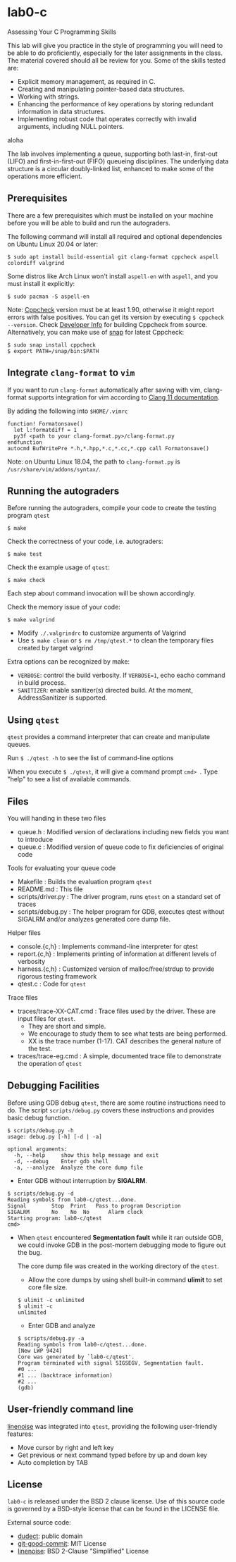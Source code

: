 # lab0-c
Assessing Your C Programming Skills

This lab will give you practice in the style of programming you will need to be able to do proficiently,
especially for the later assignments in the class. The material covered should all be review for you. Some
of the skills tested are:
* Explicit memory management, as required in C.
* Creating and manipulating pointer-based data structures.
* Working with strings.
* Enhancing the performance of key operations by storing redundant information in data structures.
* Implementing robust code that operates correctly with invalid arguments, including NULL pointers.

aloha

The lab involves implementing a queue, supporting both last-in, first-out (LIFO) and first-in-first-out (FIFO)
queueing disciplines. The underlying data structure is a circular doubly-linked list, enhanced to make some of
the operations more efficient.

## Prerequisites

There are a few prerequisites which must be installed on your machine before you will
be able to build and run the autograders.

The following command will install all required and optional dependencies on Ubuntu
Linux 20.04 or later:
```shell
$ sudo apt install build-essential git clang-format cppcheck aspell colordiff valgrind
```
Some distros like Arch Linux won't install `aspell-en` with `aspell`, and you must install it explicitly:
```shell
$ sudo pacman -S aspell-en
```

Note: [Cppcheck](http://cppcheck.sourceforge.net/) version must be at least 1.90, otherwise
it might report errors with false positives. You can get its version by executing `$ cppcheck --version`.
Check [Developer Info](http://cppcheck.sourceforge.net/devinfo/) for building Cppcheck from source. Alternatively,
you can make use of [snap](https://snapcraft.io/) for latest Cppcheck:
```shell
$ sudo snap install cppcheck
$ export PATH=/snap/bin:$PATH
```

## Integrate `clang-format` to `vim`
If you want to run `clang-format` automatically after saving with vim,
clang-format supports integration for vim according to [Clang 11 documentation](https://clang.llvm.org/docs/ClangFormat.html).

By adding the following into `$HOME/.vimrc`
```shell
function! Formatonsave()
  let l:formatdiff = 1
  py3f <path to your clang-format.py>/clang-format.py
endfunction
autocmd BufWritePre *.h,*.hpp,*.c,*.cc,*.cpp call Formatonsave()
```
Note: on Ubuntu Linux 18.04, the path to `clang-format.py` is `/usr/share/vim/addons/syntax/`.

## Running the autograders

Before running the autograders, compile your code to create the testing program `qtest`
```shell
$ make
```

Check the correctness of your code, i.e. autograders:
```shell
$ make test
```

Check the example usage of `qtest`:
```shell
$ make check
```
Each step about command invocation will be shown accordingly.

Check the memory issue of your code:
```shell
$ make valgrind
```

* Modify `./.valgrindrc` to customize arguments of Valgrind
* Use `$ make clean` or `$ rm /tmp/qtest.*` to clean the temporary files created by target valgrind

Extra options can be recognized by make:
* `VERBOSE`: control the build verbosity. If `VERBOSE=1`, echo eacho command in build process.
* `SANITIZER`: enable sanitizer(s) directed build. At the moment, AddressSanitizer is supported.

## Using `qtest`

`qtest` provides a command interpreter that can create and manipulate queues.

Run `$ ./qtest -h` to see the list of command-line options

When you execute `$ ./qtest`, it will give a command prompt `cmd> `.  Type
"help" to see a list of available commands.

## Files

You will handing in these two files
* queue.h : Modified version of declarations including new fields you want to introduce
* queue.c : Modified version of queue code to fix deficiencies of original code

Tools for evaluating your queue code
* Makefile : Builds the evaluation program `qtest`
* README.md : This file
* scripts/driver.py : The driver program, runs `qtest` on a standard set of traces
* scripts/debug.py : The helper program for GDB, executes qtest without SIGALRM and/or analyzes generated core dump file.

Helper files
* console.{c,h} : Implements command-line interpreter for qtest
* report.{c,h} : Implements printing of information at different levels of verbosity
* harness.{c,h} : Customized version of malloc/free/strdup to provide rigorous testing framework
* qtest.c : Code for `qtest`

Trace files
* traces/trace-XX-CAT.cmd : Trace files used by the driver.  These are input files for `qtest`.
  * They are short and simple.
  * We encourage to study them to see what tests are being performed.
  * XX is the trace number (1-17).  CAT describes the general nature of the test.
* traces/trace-eg.cmd : A simple, documented trace file to demonstrate the operation of `qtest`

## Debugging Facilities

Before using GDB debug `qtest`, there are some routine instructions need to do. The script `scripts/debug.py` covers these instructions and provides basic debug function.
```
$ scripts/debug.py -h
usage: debug.py [-h] [-d | -a]

optional arguments:
  -h, --help     show this help message and exit
  -d, --debug    Enter gdb shell
  -a, --analyze  Analyze the core dump file
```
* Enter GDB without interruption by **SIGALRM**.
```
$ scripts/debug.py -d
Reading symbols from lab0-c/qtest...done.
Signal        Stop	Print	Pass to program	Description
SIGALRM       No	No	No		Alarm clock
Starting program: lab0-c/qtest
cmd>
```
* When `qtest` encountered **Segmentation fault** while it ran outside GDB, we could invoke GDB in the post-mortem debugging mode to figure out the bug.

  The core dump file was created in the working directory of the `qtest`.
  * Allow the core dumps by using shell built-in command **ulimit** to set core file size.
  ```
  $ ulimit -c unlimited
  $ ulimit -c
  unlimited
  ```
  * Enter GDB and analyze
  ```
  $ scripts/debug.py -a
  Reading symbols from lab0-c/qtest...done.
  [New LWP 9424]
  Core was generated by `lab0-c/qtest'.
  Program terminated with signal SIGSEGV, Segmentation fault.
  #0 ...
  #1 ... (backtrace information)
  #2 ...
  (gdb)
  ```

## User-friendly command line
[linenoise](https://github.com/antirez/linenoise) was integrated into `qtest`, providing the following user-friendly features:
* Move cursor by right and left key
* Get previous or next command typed before by up and down key
* Auto completion by TAB

## License

`lab0-c` is released under the BSD 2 clause license. Use of this source code is governed by
a BSD-style license that can be found in the LICENSE file.

External source code:
* [dudect](https://github.com/oreparaz/dudect): public domain
* [git-good-commit](https://github.com/tommarshall/git-good-commit): MIT License
* [linenoise](https://github.com/antirez/linenoise): BSD 2-Clause "Simplified" License
